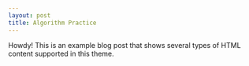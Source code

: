 ```yaml
---
layout: post
title: Algorithm Practice
---
```


<div class="message">
  Howdy! This is an example blog post that shows several types of HTML content supported in this theme.
</div>

